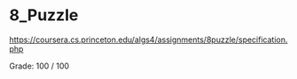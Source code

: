 # 8_Puzzle

https://coursera.cs.princeton.edu/algs4/assignments/8puzzle/specification.php

Grade: 100 / 100
